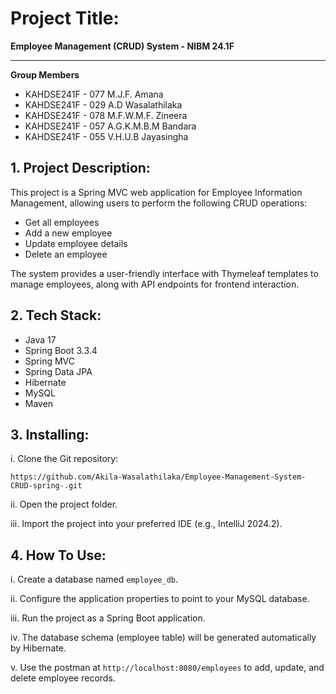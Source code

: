 # Project Title:

**Employee Management (CRUD) System - NIBM 24.1F**

****

**Group Members**
- KAHDSE241F - 077
  M.J.F. Amana
- KAHDSE241F - 029
  A.D Wasalathilaka
- KAHDSE241F - 078
  M.F.W.M.F. Zineera
- KAHDSE241F - 057
  A.G.K.M.B.M Bandara
- KAHDSE241F - 055
  V.H.U.B Jayasingha

## 1. Project Description:

This project is a Spring MVC web application for Employee Information Management, allowing users to perform the following CRUD operations:

- Get all employees
- Add a new employee
- Update employee details
- Delete an employee


The system provides a user-friendly interface with Thymeleaf templates to manage employees, along with API endpoints for frontend interaction.

## 2. Tech Stack:

- Java 17
- Spring Boot 3.3.4
- Spring MVC
- Spring Data JPA
- Hibernate
- MySQL
- Maven

## 3. Installing:

i. Clone the Git repository:

```
https://github.com/Akila-Wasalathilaka/Employee-Management-System-CRUD-spring-.git
```

ii. Open the project folder.

iii. Import the project into your preferred IDE (e.g., IntelliJ 2024.2).

## 4. How To Use:

i. Create a database named `employee_db`.

ii. Configure the application properties to point to your MySQL database.

iii. Run the project as a Spring Boot application.

iv. The database schema (employee table) will be generated automatically by Hibernate.

v. Use the postman at `http://localhost:8080/employees` to add, update, and delete employee records.

